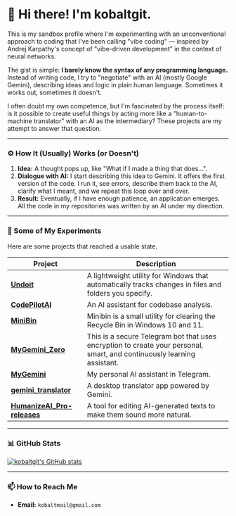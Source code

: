 # 👋 Hi there! I'm kobaltgit.

This is my sandbox profile where I'm experimenting with an unconventional approach to coding that I've been calling "vibe coding" — inspired by Andrej Karpathy's concept of "vibe-driven development" in the context of neural networks.

The gist is simple: **I barely know the syntax of any programming language.** Instead of writing code, I try to "negotiate" with an AI (mostly Google Gemini), describing ideas and logic in plain human language. Sometimes it works out, sometimes it doesn't.

I often doubt my own competence, but I'm fascinated by the process itself: is it possible to create useful things by acting more like a "human-to-machine translator" with an AI as the intermediary? These projects are my attempt to answer that question.

---

### ⚙️ How It (Usually) Works (or Doesn't)

1.  **Idea:** A thought pops up, like "What if I made a thing that does...".
2.  **Dialogue with AI:** I start describing this idea to Gemini. It offers the first version of the code. I run it, see errors, describe them back to the AI, clarify what I meant, and we repeat this loop over and over.
3.  **Result:** Eventually, if I have enough patience, an application emerges. All the code in my repositories was written by an AI under my direction.

---

### 🧪 Some of My Experiments

Here are some projects that reached a usable state.

| Project | Description |
|---|---|
| **[Undoit](https://github.com/kobaltgit/Undoit)** | A lightweight utility for Windows that automatically tracks changes in files and folders you specify. |
| **[CodePilotAI](https://github.com/kobaltgit/CodePilotAI)** | An AI assistant for codebase analysis. |
| **[MiniBin](https://github.com/kobaltgit/minibin)** | Minibin is a small utility for clearing the Recycle Bin in Windows 10 and 11. |
| **[MyGemini_Zero](https://github.com/kobaltgit/MyGemini_Zero)** | This is a secure Telegram bot that uses encryption to create your personal, smart, and continuously learning assistant. |
| **[MyGemini](https://github.com/kobaltgit/MyGemini)** | My personal AI assistant in Telegram. |
| **[gemini_translator](https://github.com/kobaltgit/gemini_translator)** | A desktop translator app powered by Gemini. |
| **[HumanizeAI_Pro-releases](https://github.com/kobaltgit/HumanizeAI_Pro-releases)** | A tool for editing AI-generated texts to make them sound more natural. |

---

### 📊 GitHub Stats

[![kobaltgit's GitHub stats](https://github-readme-stats.vercel.app/api?username=kobaltgit&show_icons=true&theme=transparent)](https://github.com/kobaltgit)

---

### 📫 How to Reach Me

-   **Email:** `kobaltmail@gmail.com`
